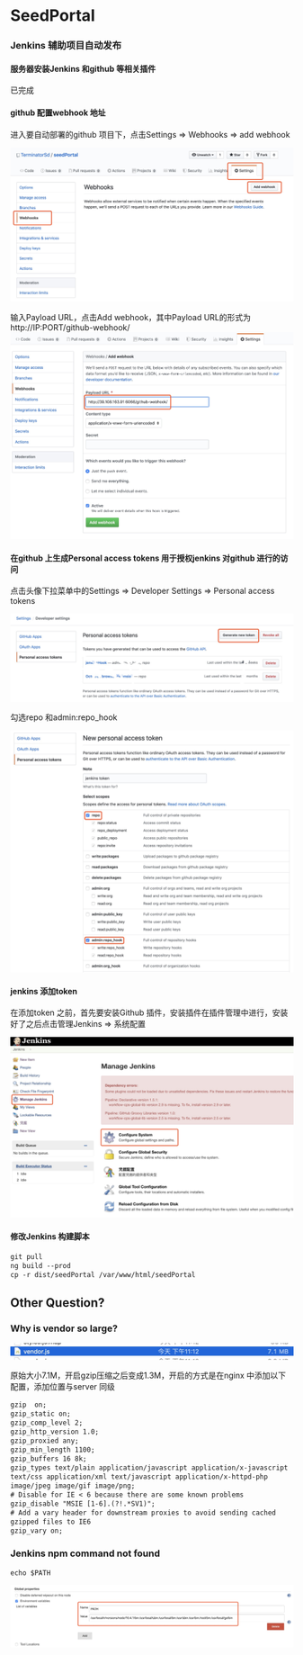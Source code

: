# SeedPortal

### Jenkins 辅助项目自动发布

#### 服务器安装Jenkins 和github 等相关插件
已完成

#### github 配置webhook 地址
进入要自动部署的github 项目下，点击Settings => Webhooks => add webhook

![webhook](./src/assets/img/readme/webhook.jpg)

输入Payload URL，点击Add webhook，其中Payload URL的形式为 http://IP:PORT/github-webhook/
![webhook](./src/assets/img/readme/hookurl.jpg)

#### 在github 上生成Personal access tokens 用于授权jenkins 对github 进行的访问
点击头像下拉菜单中的Settings => Developer Settings => Personal access tokens

![webhook](./src/assets/img/readme/pat.jpg)

勾选repo 和admin:repo_hook

![webhook](./src/assets/img/readme/pt2.jpg)

#### jenkins 添加token
在添加token 之前，首先要安装Github 插件，安装插件在插件管理中进行，安装好了之后点击管理Jenkins => 系统配置

![webhook](./src/assets/img/readme/jetk.jpg)

#### 修改Jenkins 构建脚本
```
git pull
ng build --prod
cp -r dist/seedPortal /var/www/html/seedPortal
```


## Other Question?

### Why is vendor so large?
![webhook](./src/assets/img/readme/vendor.jpg)

原始大小7.1M，开启gzip压缩之后变成1.3M，开启的方式是在nginx 中添加以下配置，添加位置与server 同级
```
gzip  on;
gzip_static on;
gzip_comp_level 2;
gzip_http_version 1.0;
gzip_proxied any;
gzip_min_length 1100;
gzip_buffers 16 8k;
gzip_types text/plain application/javascript application/x-javascript text/css application/xml text/javascript application/x-httpd-php image/jpeg image/gif image/png;
# Disable for IE < 6 because there are some known problems
gzip_disable "MSIE [1-6].(?!.*SV1)";
# Add a vary header for downstream proxies to avoid sending cached gzipped files to IE6
gzip_vary on;
```

### Jenkins npm command not found
```
echo $PATH
```

![webhook](./src/assets/img/readme/npm.jpg)
